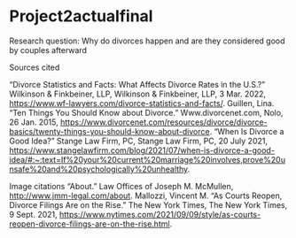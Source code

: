 # Project2actualfinal
Research question: Why do divorces happen and are they considered good by couples afterward

Sources cited

“Divorce Statistics and Facts: What Affects Divorce Rates in the U.S.?” Wilkinson & Finkbeiner, LLP, Wilkinson & Finkbeiner, LLP, 3 Mar. 2022, https://www.wf-lawyers.com/divorce-statistics-and-facts/.
Guillen, Lina. “Ten Things You Should Know about Divorce.” Www.divorcenet.com, Nolo, 26 Jan. 2015, https://www.divorcenet.com/resources/divorce/divorce-basics/twenty-things-you-should-know-about-divorce.
“When Is Divorce a Good Idea?” Stange Law Firm, PC, Stange Law Firm, PC, 20 July 2021, https://www.stangelawfirm.com/blog/2021/07/when-is-divorce-a-good-idea/#:~:text=If%20your%20current%20marriage%20involves,prove%20unsafe%20and%20psychologically%20unhealthy. 


Image citations
“About.” Law Offices of Joseph M. McMullen, http://www.jmm-legal.com/about.
Mallozzi, Vincent M. “As Courts Reopen, Divorce Filings Are on the Rise.” The New York Times, The New York Times, 9 Sept. 2021, https://www.nytimes.com/2021/09/09/style/as-courts-reopen-divorce-filings-are-on-the-rise.html. 

